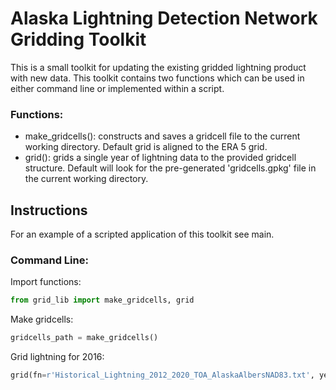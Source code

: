 # Alaska Lightning Detection Network Gridding Toolkit
This is a small toolkit for updating the existing gridded lightning product with new data. This
toolkit contains two functions which can be used in either command line or implemented within a script. 
### Functions:
- make_gridcells(): constructs and saves a gridcell file to the current working directory. Default grid is aligned to the ERA 5 grid.
- grid(): grids a single year of lightning data to the provided gridcell structure. Default will look for the pre-generated 'gridcells.gpkg' file in the current working directory.
## Instructions
For an example of a scripted application of this toolkit see main.

### Command Line:

Import functions:
```python
from grid_lib import make_gridcells, grid
```

Make gridcells:
```python
gridcells_path = make_gridcells()
```

Grid lightning for 2016:
```python
grid(fn=r'Historical_Lightning_2012_2020_TOA_AlaskaAlbersNAD83.txt', year='2016', gridcells_fn=gridcells_path)
```